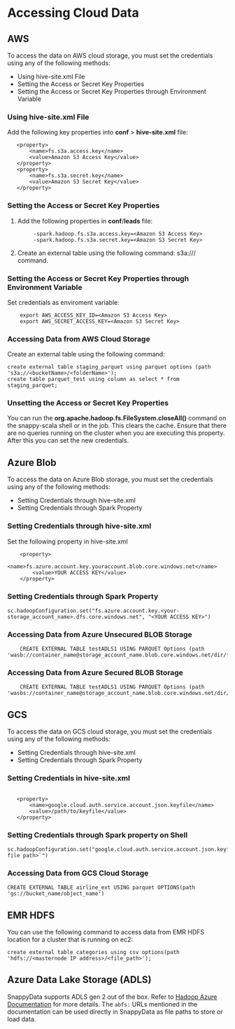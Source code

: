 # Accessing Cloud Data

## AWS
To access the data on AWS cloud storage, you must set the credentials using any of the following methods:

*	Using hive-site.xml File
*	Setting the Access or Secret Key Properties
*	Setting the Access or Secret Key Properties through Environment Variable

### Using hive-site.xml File 

Add the following key properties into **conf** > **hive-site.xml** file:

```
   <property>
       <name>fs.s3a.access.key</name>
       <value>Amazon S3 Access Key</value>
   </property>
   <property>
       <name>fs.s3a.secret.key</name>
       <value>Amazon S3 Secret Key</value>
   </property>
```
   
### Setting the Access or Secret Key Properties

1.	Add the following properties in **conf**/**leads** file:

             -spark.hadoop.fs.s3a.access.key=<Amazon S3 Access Key>
             -spark.hadoop.fs.s3a.secret.key=<Amazon S3 Secret Key>
             
2.	Create an external table using the following command: 
			s3a://<bucketName>/<folderName> command.

### Setting the Access or Secret Key Properties through Environment Variable

Set credentials as enviroment variable:

        export AWS_ACCESS_KEY_ID=<Amazon S3 Access Key>
        export AWS_SECRET_ACCESS_KEY=<Amazon S3 Secret Key>

### Accessing Data from AWS Cloud Storage

Create an external table using the following command:

```
create external table staging_parquet using parquet options (path 's3a://<bucketName>/<folderName>');
create table parquet_test using column as select * from staging_parquet;
```

### Unsetting the Access or Secret Key Properties

You can run the **org.apache.hadoop.fs.FileSystem.closeAll()** command on the snappy-scala shell or in the job. This clears the cache. Ensure that there are no queries running on the cluster when you are executing this property.  After this  you can set the new credentials. 

## Azure Blob

To access the data on Azure Blob storage, you must set the credentials using any of the following methods:

*	Setting Credentials through hive-site.xml
*	Setting Credentials through Spark Property

###  Setting Credentials through hive-site.xml

Set the following property in hive-site.xml

```
	<property> 
    	<name>fs.azure.account.key.youraccount.blob.core.windows.net</name> 
    	<value>YOUR ACCESS KEY</value>
    </property>
```

### Setting Credentials through Spark Property 


```
sc.hadoopConfiguration.set("fs.azure.account.key.<your-storage_account_name>.dfs.core.windows.net", "<YOUR ACCESS KEY>")
```

### Accessing Data from Azure Unsecured BLOB Storage

```
    CREATE EXTERNAL TABLE testADLS1 USING PARQUET Options (path 'wasb://container_name@storage_account_name.blob.core.windows.net/dir/file')
```

### Accessing Data from Azure Secured BLOB Storage

```
    CREATE EXTERNAL TABLE testADLS1 USING PARQUET Options (path 'wasbs://container_name@storage_account_name.blob.core.windows.net/dir/file')
```

## GCS

To access the data on GCS cloud storage, you must set the credentials using any of the following methods:

*	Setting Credentials through hive-site.xml
*	Setting Credentials through Spark Property

### Setting Credentials in hive-site.xml 
```

   <property>
       <name>google.cloud.auth.service.account.json.keyfile</name>
       <value>/path/to/keyfile</value>
   </property>

```

### Setting Credentials through Spark property on Shell 

```
sc.hadoopConfiguration.set("google.cloud.auth.service.account.json.keyfile","`<json file path>`")
``` 

### Accessing Data from GCS Cloud Storage

```
CREATE EXTERNAL TABLE airline_ext USING parquet OPTIONS(path 'gs://bucket_name/object_name')
```

## EMR HDFS 

You can use the following command to access data from EMR HDFS location for a cluster that is running on ec2:

```
create external table categories using csv options(path 'hdfs://<masternode IP address>/<file_path>');
```

## Azure Data Lake Storage (ADLS)

SnappyData supports ADLS gen 2 out of the box. Refer to [Hadoop Azure Documentation](https://hadoop.apache.org/docs/stable/hadoop-azure/abfs.html)
for more details. The `abfs:` URLs mentioned in the documentation can be used directly in SnappyData as file paths to store or load data.

